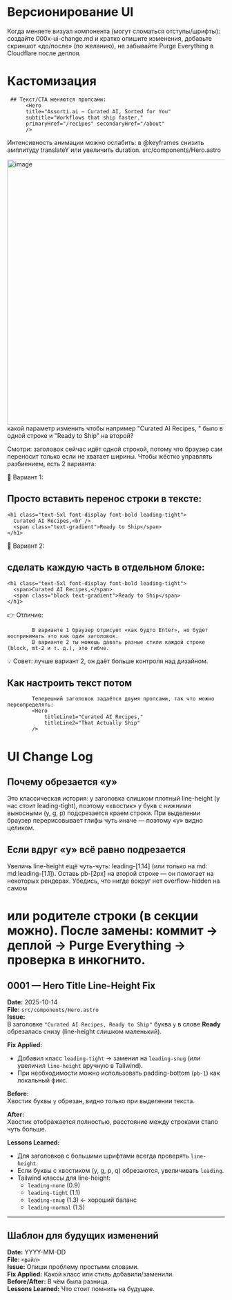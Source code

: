# Версионирование UI

  Когда меняете визуал компонента (могут сломаться отступы/шрифты):
  создайте 000x-ui-change.md и кратко опишите изменения,
  добавьте скриншот «до/после» (по желанию),
  не забывайте Purge Everything в Cloudflare после деплоя.
  
# Кастомизация

     ## Текст/CTA меняются пропсами:
          <Hero
          title="Assorti.ai — Curated AI, Sorted for You"
          subtitle="Workflows that ship faster."
          primaryHref="/recipes" secondaryHref="/about"
          />

Интенсивность анимации можно ослабить: в @keyframes снизить амплитуду translateY или увеличить duration. 
      src/components/Hero.astro

      
<img width="1483" height="614" alt="image" src="https://github.com/user-attachments/assets/7df248a6-b79d-448d-b4ff-d818f9c61fab" />
какой параметр изменить чтобы например "Curated AI Recipes, " было в одной строке и "Ready to Ship" на второй?

Смотри: заголовок сейчас идёт одной строкой, потому что браузер сам переносит только если не хватает ширины.
Чтобы жёстко управлять разбиением, есть 2 варианта:

🔹 Вариант 1: <br />
## Просто вставить перенос строки в тексте:
    <h1 class="text-5xl font-display font-bold leading-tight">
      Curated AI Recipes,<br />
      <span class="text-gradient">Ready to Ship</span>
    </h1>

🔹 Вариант 2: 
## сделать каждую часть в отдельном блоке:
    <h1 class="text-5xl font-display font-bold leading-tight">
      <span>Curated AI Recipes,</span>
      <span class="block text-gradient">Ready to Ship</span>
    </h1>
    
👉 Отличие:

            В варианте 1 браузер отрисует «как будто Enter», но будет воспринимать это как один заголовок.
            В варианте 2 ты можешь давать разные стили каждой строке (block, mt-2 и т. д.), это гибче.

💡 Совет:   лучше вариант 2, он даёт больше контроля над дизайном.

## Как настроить текст потом
            Теперешний заголовок задаётся двумя пропсами, так что можно переопределять:
            <Hero
                titleLine1="Curated AI Recipes,"
                titleLine2="That Actually Ship"
            />

# UI Change Log

## Почему обрезается «y»

Это классическая история: у заголовка слишком плотный line-height (у нас стоит leading-tight), поэтому «хвостик» у букв с нижними выносными (y, g, p) подсрезается краем строки. При выделении браузер перерисовывает глифы чуть иначе — поэтому «y» видно целиком.

## Если вдруг «y» всё равно подрезается

Увеличь line-height ещё чуть-чуть: leading-[1.14] (или только на md: md:leading-[1.1]).
Оставь pb-[2px] на второй строке — он помогает на некоторых рендерах.
Убедись, что нигде вокруг нет overflow-hidden на самом <h1> или родителе строки (в секции можно).
После замены: коммит → деплой → Purge Everything → проверка в инкогнито.

## 0001 — Hero Title Line-Height Fix
**Date:** 2025-10-14  
**File:** `src/components/Hero.astro`  
**Issue:**  
В заголовке `"Curated AI Recipes, Ready to Ship"` буква `y` в слове **Ready** обрезалась снизу (line-height слишком маленький).  

**Fix Applied:**  
- Добавил класс `leading-tight` → заменил на `leading-snug` (или увеличил `line-height` вручную в Tailwind).  
- При необходимости можно использовать padding-bottom (`pb-1`) как локальный фикс.  

**Before:**  
Хвостик буквы `y` обрезан, видно только при выделении текста.  

**After:**  
Хвостик отображается полностью, расстояние между строками стало чуть больше.  

**Lessons Learned:**  
- Для заголовков с большими шрифтами всегда проверять `line-height`.  
- Если буквы с хвостиком (y, g, p, q) обрезаются, увеличивать `leading`.  
- Tailwind классы для line-height:  
  - `leading-none` (0.9)  
  - `leading-tight` (1.1)  
  - `leading-snug` (1.3) ← хороший баланс  
  - `leading-normal` (1.5)  

---

## Шаблон для будущих изменений
**Date:** YYYY-MM-DD  
**File:** `<файл>`  
**Issue:** Опиши проблему простыми словами.  
**Fix Applied:** Какой класс или стиль добавили/заменили.  
**Before/After:** В чём была разница.  
**Lessons Learned:** Что стоит помнить на будущее.  

